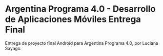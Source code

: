 # Argentina Programa 4.0 - Desarrollo de Aplicaciones Móviles Entrega Final

Entrega de proyecto final Android para Argentina Programa 4.0, por Luciana Sayago.
